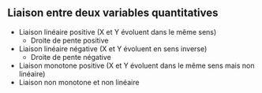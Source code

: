 

## Liaison entre deux variables quantitatives 

- Liaison linéaire positive (X et Y évoluent dans le même sens)
	- Droite de pente positive 
- Liaison linéaire négative (X et Y évoluent en sens inverse)
	- Droite de pente négative
- Liaison monotone positive (X et Y évoluent dans le même sens mais non linéaire)
- Liaison non monotone et non linéaire


